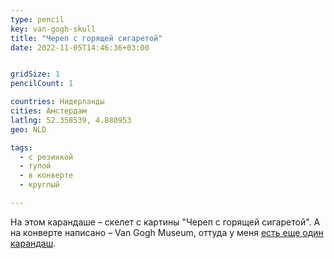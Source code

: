 ```yaml
---
type: pencil
key: van-gogh-skull
title: "Череп с горящей сигаретой"
date: 2022-11-05T14:46:36+03:00


gridSize: 1
pencilCount: 1

countries: Нидерланды
cities: Амстердам
latlng: 52.358539, 4.880953
geo: NLD

tags:
  - с резинкой
  - тупой
  - в конверте
  - круглый

---
```


На этом карандаше – скелет с картины "Череп с горящей сигаретой". А на конверте написано – Van Gogh Museum, оттуда у меня [есть еще один карандаш](?display=vangogh).


